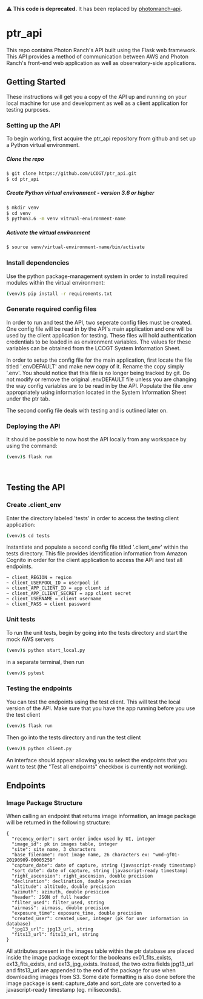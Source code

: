 :warning: **This code is deprecated.** It has been replaced by [photonranch-api](https://github.com/LCOGT/photonranch-api). 

# ptr_api

This repo contains Photon Ranch's API built using the Flask web framework. This API provides a method of communication between AWS and Photon Ranch's front-end web application as well as observatory-side applications.

## Getting Started

These instructions will get you a copy of the API up and running on your local machine for use and development as well as a client application for testing purposes.

### Setting up the API
To begin working, first acquire the ptr_api repository from github and set up a Python virtual environment.

##### Clone the repo
```bash
$ git clone https://github.com/LCOGT/ptr_api.git
$ cd ptr_api
```

##### Create Python virtual environment - version 3.6 or higher
```bash
$ mkdir venv
$ cd venv
$ python3.6 -m venv vitrual-environment-name
```

##### Activate the virtual environment
```bash
$ source venv/virtual-environment-name/bin/activate
```

### Install dependencies
Use the python package-management system in order to install required modules within the virtual environment:
```bash
(venv)$ pip install -r requirements.txt   
```

### Generate required config files
In order to run and test the API, two seperate config files must be created. One config file will be read in by the API's main application and one will be used by the client application for testing. These files will hold authentication credentials to be loaded in as environment variables. The values for these variables can be obtained from the LCOGT System Information Sheet.

In order to setup the config file for the main application, first locate the file titled '.envDEFAULT' and make new copy of it. Rename the copy simply '.env'. You should notice that this file is no longer being tracked by git. Do not modify or remove the original .envDEFAULT file unless you are changing the way config variables are to be read in by the API. Populate the file .env appropriately using information located in the System Information Sheet under the ptr tab.

The second config file deals with testing and is outlined later on.


### Deploying the API
It should be possible to now host the API locally from any workspace by using the command:
```bash
(venv)$ flask run
```
<br/>


## Testing the API

### Create .client_env
Enter the directory labeled 'tests' in order to access the testing client application:
```bash
(venv)$ cd tests
```

Instantiate and populate a second config file titled '.client_env' within the tests directory. This file provides identification information from Amazon Cognito in order for the client application to access the API and test all endpoints.
```
~ client_REGION = region
~ client_USERPOOL_ID = userpool id
~ client_APP_CLIENT_ID = app client id
~ client_APP_CLIENT_SECRET = app client secret
~ client_USERNAME = client username
~ client_PASS = client password
```

### Unit tests
To run the unit tests, begin by going into the tests directory and start the mock AWS servers
```bash
(venv)$ python start_local.py
```

in a separate terminal, then run
```bash
(venv)$ pytest
```  

### Testing the endpoints
You can test the endpoints using the test client. This will test the local version of the API.
Make sure that you have the app running before you use the test client
```bash
(venv)$ flask run
```
Then go into the tests directory and run the test client
```bash
(venv)$ python client.py
```
An interface should appear allowing you to select the endpoints that you want to test (the "Test all endpoints" checkbox is currently not working).

## Endpoints

### Image Package Structure
When calling an endpoint that returns image information, an image package will be returned in the following structure:
```
{
  "recency_order": sort order index used by UI, integer
  "image_id": pk in images table, integer
  "site": site name, 3 characters
  "base_filename": root image name, 26 characters ex: "wmd-gf01-20190909-00005259"
  "capture_date": date of capture, string (javascript-ready timestamp)
  "sort_date": date of capture, string (javascript-ready timestamp)
  "right_ascension": right_ascension, double precision
  "declination": declination, double precision
  "altitude": altitude, double precision
  "azimuth": azimuth, double presicion
  "header": JSON of full header
  "filter_used": filter_used, string
  "airmass": airmass, double precision
  "exposure_time": exposure_time, double precision
  "created_user": created_user, integer (pk for user information in database)
  "jpg13_url": jpg13_url, string
  "fits13_url": fits13_url, string
}
```
All attributes present in the images table within the ptr database are placed inside the image package except for the booleans ex01_fits_exists, ex13_fits_exists, and ex13_jpg_exists. Instead, the two extra fields jpg13_url and fits13_url are appended to the end of the package for use when downloading images from S3. Some date formatting is also done before the image package is sent: capture_date and sort_date are converted to a javascript-ready timestamp (eg. miliseconds).
